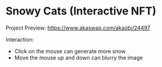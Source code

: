 # Snowy Cats (Interactive NFT)
Project Preview: https://www.akaswap.com/akaobj/24497

Interaction:
- Click on the mouse can generate more snow
- Move the mouse up and down can blurry the image
